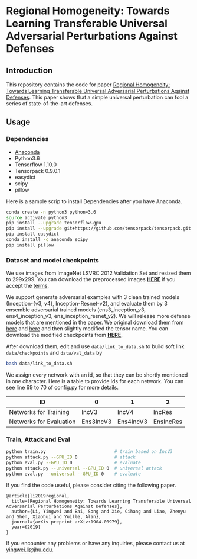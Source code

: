 # Regional Homogeneity: Towards Learning Transferable Universal Adversarial Perturbations Against Defenses

## Introduction
This repository contains the code for paper [Regional Homogeneity: Towards Learning Transferable Universal Adversarial Perturbations Against Defenses](https://arxiv.org/abs/1904.00979). 
This paper shows that a simple universal perturbation can fool a series of state-of-the-art defenses.

## Usage

### Dependencies
+ [Anaconda](https://www.anaconda.com/distribution/) 
+ Python3.6
+ Tensorflow 1.10.0
+ Tensorpack 0.9.0.1
+ easydict
+ scipy
+ pillow

Here is a sample scrip to install Dependencies after you have Anaconda.
```bash
conda create -n python3 python=3.6
source activate python3
pip install --upgrade tensorflow-gpu
pip install --upgrade git+https://github.com/tensorpack/tensorpack.git
pip install easydict
conda install -c anaconda scipy
pip install pillow
```

### Dataset and model checkpoints
We use images from ImageNet LSVRC 2012 Validation Set and resized them to 299x299.
You can download the preprocessed images **[HERE](https://livejohnshopkins-my.sharepoint.com/:u:/g/personal/yli286_jh_edu/Ecdhl1ZmYLVDmjsEBCTxAEsBYQndaXNu4StPmrAuin2IrQ?e=wRVSUd)**
if you accept the [terms](http://academictorrents.com/details/5d6d0df7ed81efd49ca99ea4737e0ae5e3a5f2e5).

We support generate adversarial examples with 3 clean trained models (Inception-{v3, v4}, Inception-Resnet-v2),
and evaluate them by 3 ensemble adversarial trained models (ens3_inception_v3, ens4_inception_v3, ens_inception_resnet_v2).
We will release more defense models that are mentioned in the paper.
We original download them from [here](https://github.com/tensorflow/models/tree/master/research/slim) and [here](https://github.com/tensorflow/models/tree/master/research/adv_imagenet_models)
and then slightly modified the tensor name. You can download the modified checkpoints from **[HERE](https://livejohnshopkins-my.sharepoint.com/:u:/g/personal/yli286_jh_edu/Eb6l0vTS84pHpctEW8lT0I4BT6T8RhbDA-E1wvWuxd7Ccw?e=gyhmQt)**.

After download them, edit and use ```data/link_to_data.sh``` to build soft link ```data/checkpoints``` and ```data/val_data``` by
```bash
bash data/link_to_data.sh
```

We assign every network with an id, so that they can be shortly mentioned in one character. Here is a table to provide ids for each network.
You can see line 69 to 70 of config.py for more details.

ID | 0 | 1 | 2 | 
---|---|---|---|
Networks for Training|IncV3|IncV4|IncRes|
Networks for Evaluation|Ens3IncV3|Ens4IncV3|EnsIncRes|
### Train, Attack and Eval
```bash
python train.py                          # train based on IncV3
python attack.py --GPU_ID 0              # attack
python eval.py --GPU_ID 0                # evaluate
python attack.py --universal --GPU_ID 0  # universal attack  
python eval.py --universal --GPU_ID 0    # evaluate
```

If you find the code useful, please consider citing the following paper.

    @article{li2019regional,
      title={Regional Homogeneity: Towards Learning Transferable Universal Adversarial Perturbations Against Defenses},
      author={Li, Yingwei and Bai, Song and Xie, Cihang and Liao, Zhenyu and Shen, Xiaohui and Yuille, Alan},
      journal={arXiv preprint arXiv:1904.00979},
      year={2019}
    }

If you encounter any problems or have any inquiries, please contact us at yingwei.li@jhu.edu.

